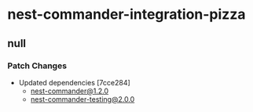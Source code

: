 # nest-commander-integration-pizza

## null
### Patch Changes

- Updated dependencies [7cce284]
  - nest-commander@1.2.0
  - nest-commander-testing@2.0.0

